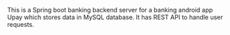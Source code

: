 This is a Spring boot banking backend server for a banking android app Upay which stores data in MySQL database. It has REST API to handle user requests.
